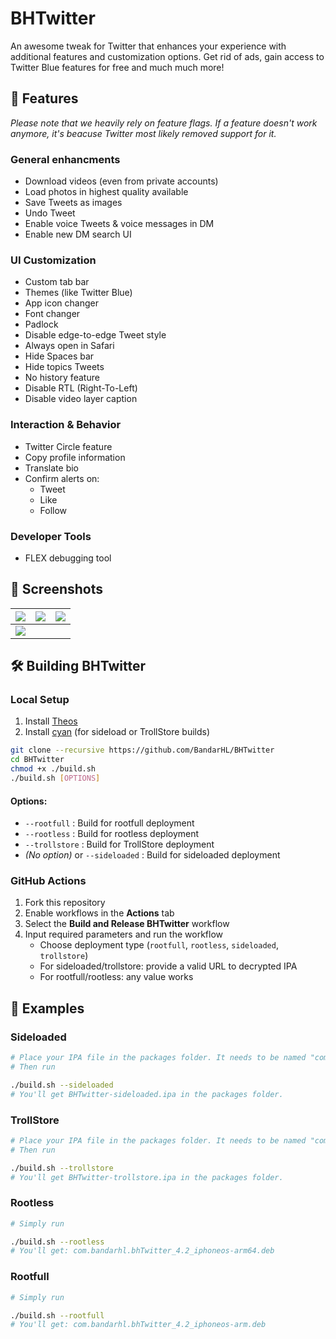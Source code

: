 # BHTwitter

An awesome tweak for Twitter that enhances your experience with additional features and customization options. Get rid of ads, gain access to Twitter Blue features for free and much much more! 

## 🧩 Features
*Please note that we heavily rely on feature flags. If a feature doesn't work anymore, it's beacuse Twitter most likely removed support for it.*

###  General enhancments 
- Download videos (even from private accounts)
- Load photos in highest quality available
- Save Tweets as images
- Undo Tweet
- Enable voice Tweets & voice messages in DM
- Enable new DM search UI

###  UI Customization
- Custom tab bar
- Themes (like Twitter Blue)
- App icon changer
- Font changer
- Padlock
- Disable edge-to-edge Tweet style
- Always open in Safari
- Hide Spaces bar
- Hide topics Tweets
- No history feature
- Disable RTL (Right-To-Left)
- Disable video layer caption

###  Interaction & Behavior
- Twitter Circle feature
- Copy profile information
- Translate bio
- Confirm alerts on:
  - Tweet
  - Like
  - Follow

###  Developer Tools
- FLEX debugging tool


## 📸 Screenshots

| ![](1.png) | ![](2.png) | ![](3.png) |
|:----------:|:----------:|:----------:|
| ![](4.png) |


## 🛠 Building BHTwitter

###  Local Setup

1. Install [Theos](https://github.com/theos/theos)
2. Install [cyan](https://github.com/asdfzxcvbn/pyzule-rw) (for sideload or TrollStore builds)

```bash
git clone --recursive https://github.com/BandarHL/BHTwitter
cd BHTwitter
chmod +x ./build.sh
./build.sh [OPTIONS]
```

#### Options:
- `--rootfull` : Build for rootfull deployment
- `--rootless` : Build for rootless deployment
- `--trollstore` : Build for TrollStore deployment
- *(No option)* or `--sideloaded` : Build for sideloaded deployment 


###  GitHub Actions

1. Fork this repository
2. Enable workflows in the **Actions** tab
3. Select the **Build and Release BHTwitter** workflow
4. Input required parameters and run the workflow
   - Choose deployment type (`rootfull`, `rootless`, `sideloaded`, `trollstore`)
   - For sideloaded/trollstore: provide a valid URL to decrypted IPA
   - For rootfull/rootless: any value works


## 🚀 Examples

###  Sideloaded
```bash
# Place your IPA file in the packages folder. It needs to be named "com.atebits.Tweetie2.ipa"
# Then run

./build.sh --sideloaded
# You'll get BHTwitter-sideloaded.ipa in the packages folder.
```

###  TrollStore
```bash
# Place your IPA file in the packages folder. It needs to be named "com.atebits.Tweetie2.ipa"
# Then run

./build.sh --trollstore
# You'll get BHTwitter-trollstore.ipa in the packages folder.
```

###  Rootless
```bash
# Simply run

./build.sh --rootless
# You'll get: com.bandarhl.bhTwitter_4.2_iphoneos-arm64.deb
```

###  Rootfull
```bash
# Simply run

./build.sh --rootfull
# You'll get: com.bandarhl.bhTwitter_4.2_iphoneos-arm.deb
```
